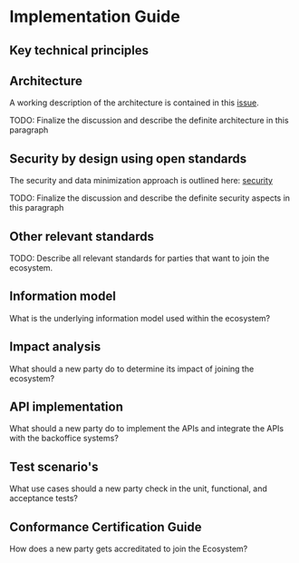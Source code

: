# Implementation Guide

## Key technical principles

## Architecture

A working description of the architecture is contained in this [issue](https://github.com/stichtingsem/technology-prototype/issues/7).

TODO: Finalize the discussion and describe the definite architecture in this paragraph

## Security by design using open standards

The security and data minimization approach is outlined here: [security](https://github.com/stichtingsem/technology-prototype/issues/18)

TODO: Finalize the discussion and describe the definite security aspects in this paragraph

## Other relevant standards

TODO: Describe all relevant standards for parties that want to join the ecosystem.

## Information model

What is the underlying information model used within the ecosystem?

## Impact analysis

What should a new party do to determine its impact of joining the ecosystem?

## API implementation

What should a new party do to implement the APIs and integrate the APIs with the backoffice systems?

## Test scenario's

What use cases should a new party check in the unit, functional, and acceptance tests?

## Conformance Certification Guide

How does a new party gets accreditated to join the Ecosystem?